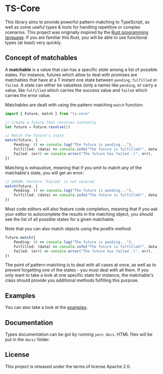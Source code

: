# TS-Core

This library aims to provide powerful pattern-matching to TypeScript, as well as some useful types & tools for handling repetitive or complex scenarios.
This project was originally inspired by the [Rust programming language](https://www.rust-lang.org/).
If you are familiar this Rust, you will be able to use functional types (at least) very quickly.

## Concept of matchables

A **matchable** is a value that can has a specific _state_ among a list of possible states. For instance, futures which allow to deal with promises are matchables that have at a T instant one state between `pending`, `fulfilled` or `failed`. A state can either be valueless (only a name) like `pending`, or carry a value, like `fulfilled` which carries the success value and `failed` which carries the error value.

Matchables are dealt with using the pattern-matching `match` function:

```ts
import { Future, match } from "ts-core"

// Create a future that resolves instantly
let future = Future.resolve(2)

// Match the future's state
match(future, {
    Pending: () => console.log("The future is pending..."),
    Fulfilled: (data) => console.info("The future is fulfilled!", data),
    Failed: (err) => console.error("The future has failed :(", err),
})
```

Matching is exhaustive, meaning that if you omit to match any of the matchable's state, you will get an error:

```ts
// ERROR: Pattern 'Failed' is not covered
match(future, {
    Pending: () => console.log("The future is pending..."),
    Fulfilled: (data) => console.info("The future is fulfilled!", data),
})
```

Most code editors will also feature code completion, meaning that if you ask your editor to autocomplete the results in the matching object, you should see the list of all possible states for a given matchable.

Note that you can also match objects using the postfix method:

```ts
future.match({
    Pending: () => console.log("The future is pending..."),
    Fulfilled: (data) => console.info("The future is fulfilled!", data),
    Failed: (err) => console.error("The future has failed :(", err),
})
```

The point of pattern-matching is to deal with all cases at once, as well as to prevent forgetting one of the states - you must deal with all them. If you only want to take a look at one specific state for instance, the matchable's class should provide you additional methods fulfilling this purpose.

## Examples

You can also take a look at the [examples](examples/).

## Documentation

Types documentation can be got by running `yarn docs`. HTML files will be put in the `docs/` folder.

## License

This project is released under the terms of license Apache 2.0.
